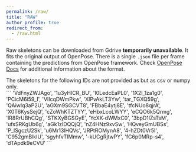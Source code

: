 ```yaml
---
permalink: /raw/
title: "RAW"
author_profile: true
redirect_from: 
  - /raw.html
---
```

Raw skeletons can be downloaded from Gdrive **temporarily unavailable**. It fits the original output of OpenPose. There is a single `.json` file per frame containing 
the predictions from OpenPose framework. Check [OpenPose Docs](https://github.com/CMU-Perceptual-Computing-Lab/openpose/tree/master/doc/media)
for additional information about the format.  

The skeletons for the following IDs are not provided as but as csv or numpy only.  
´´´
'VdFnyZWJAgo',
       '1u3yHICR_BU',
       'I0LedcEaPL0',
       '1X2l_1za1g0',
       'PCicM6i59_I',
       'VlIcqDWmPkw',
       'XlPvAkLT3Yw',
       'tar_TGXQ59g',
       'QAiwlq3aP2U',
       'aGXm9SGCVT8',
       'FBbaE4ytj8E',
       'tfcNUo8qjrA',
       'X0T6KysSejQ',
       'cZoWhKTZTYY',
       'eHbxLcoLWYY',
       'eCQO6k5Qrmg',
       'lR8RrUBhCQg',
       'STKXyBGSGyE',
       'YcXK-dWMxC0',
       '3bpD1lZsTsM',
       'ufsSRKgUb6g',
       'aGk1zIDQQjQ',
       'nZ4HNz9xvSw',
       'HQveyGmUBSs',
       'P_lSgczU2Sk',
       'u6Mr13lHQVs',
       'JRPtROMynA8',
       '4-hZDt0Vr5I',
       'C952gmBlkIU',
       'sgyhfvTIMmw',
       '-kUCgRjtwPY',
       'fC6p0MRp-s4',
       'dTApdk9eCVU'
´´´


